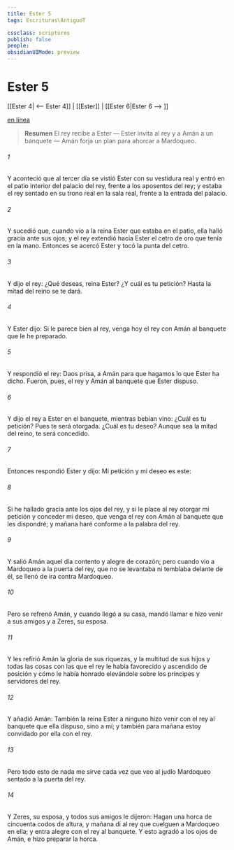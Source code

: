 ```yaml
---
title: Ester 5
tags: Escrituras\AntiguoT

cssclass: scriptures
publish: false
people:
obsidianUIMode: preview
---
```


# Ester 5
[[Ester 4| <-- Ester 4]] | [[Ester]] | [[Ester 6|Ester 6 --> ]]

[en línea](https://churchofjesuschrist.org/study/scriptures/ot/esth/5?lang=spa)

> __Resumen__
El rey recibe a Ester — Ester invita al rey y a Amán a un banquete — Amán forja un plan para ahorcar a Mardoqueo.

###### 1 
Y aconteció que al tercer día se vistió Ester con su vestidura real y entró en el patio interior del palacio del rey, frente a los aposentos del rey; y estaba el rey sentado en su trono real en la sala real, frente a la entrada del palacio.

###### 2 
Y sucedió que, cuando vio a la reina Ester que estaba en el patio, ella halló gracia ante sus ojos; y el rey extendió hacia Ester el cetro de oro que tenía en la mano. Entonces se acercó Ester y tocó la punta del cetro.

###### 3 
Y dijo el rey: ¿Qué deseas, reina Ester? ¿Y cuál es tu petición? Hasta la mitad del reino se te dará.

###### 4 
Y Ester dijo: Si le parece bien al rey, venga hoy el rey con Amán al banquete que le he preparado.

###### 5 
Y respondió el rey: Daos prisa,  a Amán para que hagamos lo que Ester ha dicho. Fueron, pues, el rey y Amán al banquete que Ester dispuso.

###### 6 
Y dijo el rey a Ester en el banquete, mientras bebían vino: ¿Cuál es tu petición? Pues te será otorgada. ¿Cuál es tu deseo? Aunque sea la mitad del reino, te será concedido.

###### 7 
Entonces respondió Ester y dijo: Mi petición y mi deseo es este:

###### 8 
Si he hallado gracia ante los ojos del rey, y si le place al rey otorgar mi petición y conceder mi deseo, que venga el rey con Amán al banquete que les dispondré; y mañana haré conforme a la palabra del rey.

###### 9 
Y salió Amán aquel día contento y alegre de corazón; pero cuando vio a Mardoqueo a la puerta del rey, que no se levantaba ni temblaba delante de él, se llenó de ira contra Mardoqueo.

###### 10 
Pero se refrenó Amán, y cuando llegó a su casa, mandó llamar e hizo venir a sus amigos y a Zeres, su esposa.

###### 11 
Y les refirió Amán la gloria de sus riquezas, y la multitud de sus hijos y todas las cosas con las que el rey le había favorecido y ascendido de posición y cómo le había honrado elevándole sobre los príncipes y servidores del rey.

###### 12 
Y añadió Amán: También la reina Ester a ninguno hizo venir con el rey al banquete que ella dispuso, sino a mí; y también para mañana estoy convidado por ella con el rey.

###### 13 
Pero todo esto de nada me sirve cada vez que veo al judío Mardoqueo sentado a la puerta del rey.

###### 14 
Y Zeres, su esposa, y todos sus amigos le dijeron: Hagan una horca de cincuenta codos de altura, y mañana di al rey que cuelguen a Mardoqueo en ella; y entra alegre con el rey al banquete. Y esto agradó a los ojos de Amán, e hizo preparar la horca.

